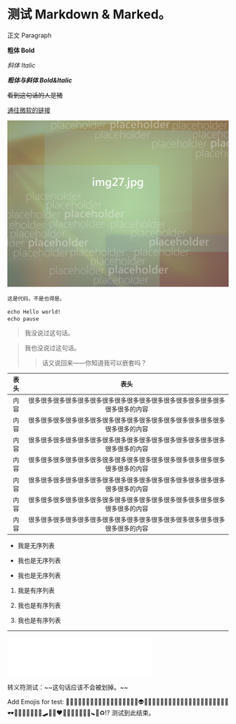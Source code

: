 # 测试 Markdown & Marked。

正文 Paragraph

**粗体 Bold**

*斜体 Italic*

**_粗体与斜体 Bold&Italic_**

~~看到这句话的人是猪~~

[通往微软的链接](https://www.microsoft.com)

![](./Wallpapers/Placeholder27.jpg)

`这是代码，不是也得是。`

```
echo Hello world!
echo pause
```

> 我没说过这句话。

> 我也没说过这句话。
> 
> > 话又说回来——你知道我可以嵌套吗？

| 表头  | 表头                                      |
|:---:|:---------------------------------------:|
| 内容  | 很多很多很多很多很多很多很多很多很多很多很多很多很多很多很多很多很多很多的内容 |
| 内容  | 很多很多很多很多很多很多很多很多很多很多很多很多很多很多很多很多很多很多的内容 |
| 内容  | 很多很多很多很多很多很多很多很多很多很多很多很多很多很多很多很多很多很多的内容 |
| 内容  | 很多很多很多很多很多很多很多很多很多很多很多很多很多很多很多很多很多很多的内容 |
| 内容  | 很多很多很多很多很多很多很多很多很多很多很多很多很多很多很多很多很多很多的内容 |
| 内容  | 很多很多很多很多很多很多很多很多很多很多很多很多很多很多很多很多很多很多的内容 |
| 内容  | 很多很多很多很多很多很多很多很多很多很多很多很多很多很多很多很多很多很多的内容 |

- 我是无序列表

- 我也是无序列表

- 我也是无序列表
1. 我是有序列表

2. 我也是有序列表

3. 我也是有序列表

***

<iframe frameborder="no" border="0" marginwidth="0" marginheight="0" width=330 height=86 src="//music.163.com/outchain/player?type=3&id=904100037&auto=0&height=66"></iframe>

转义符测试：\~\~这句话应该不会被划掉。\~\~

Add Emojis for test: 👶🧐😱🤢😡🥶🤭🤖🧧🤠🥳🤮🤯😨😱🥶😏🤑👽😈👻💩🙀🙉🐼🦒🐴🦄🦏👴🦹👩‍✈️👨‍💻🧑‍🍳🎈🎊🎃🕶️🦺🍕🥓🍔🥪🧀🚛🛹🛴🚒❤️💓💔💢💥⛎💤🈲🚼🔕♻️⁉️
测试到此结束。
